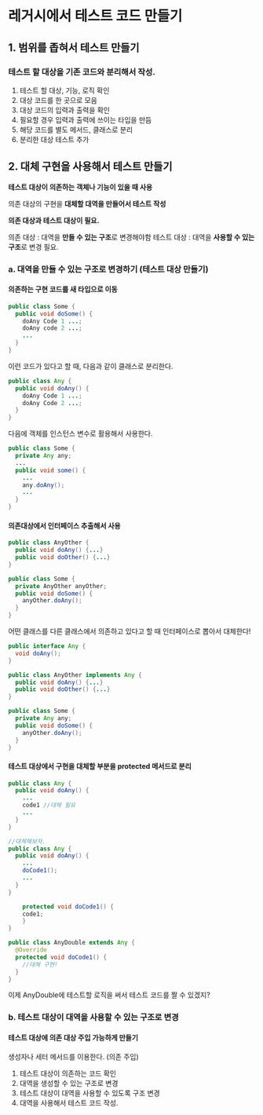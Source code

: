 # 레거시에서 테스트 코드 만들기

## 1. 범위를 좁혀서 테스트 만들기

### 테스트 할 대상을 기존 코드와 분리해서 작성.

1. 테스트 할 대상, 기능, 로직 확인
2. 대상 코드를 한 곳으로 모음
3. 대상 코드의 입력과 출력을 확인
4. 필요할 경우 입력과 출력에 쓰이는 타입을 만듬
5. 해당 코드를 별도 메서드, 클래스로 분리
6. 분리한 대상 테스트 추가



## 2. 대체 구현을 사용해서 테스트 만들기

**테스트 대상이 의존하는 객체나 기능이 있을 때 사용**

의존 대상의 구현을 **대체할 대역을 만들어서 테스트 작성**

**의존 대상과 테스트 대상이 필요.**

의존 대상 : 대역을 **만들 수 있는 구조**로 변경해야함
테스트 대상 : 대역을 **사용할 수 있는 구조**로 변경 필요.



### a. 대역을 만들 수 있는 구조로 변경하기 (테스트 대상 만들기)

#### 의존하는 구현 코드를 새 타입으로 이동

```java
public class Some {
  public void doSome() {
    doAny Code 1 ...;
    doAny code 2 ...;
    ...
  }
}
```

이런 코드가 있다고 할 때, 다음과 같이 클래스로 분리한다.

```java
public class Any {
  public void doAny() {
    doAny Code 1 ...;
    doAny Code 2 ...;
  }
}
```

다음에 객체를 인스턴스 변수로 활용해서 사용한다.

```java
public class Some {
  private Any any;
  ...
  public void some() {
    ...
    any.doAny();
    ...
  }
}
```



#### 의존대상에서 인터페이스 추출해서 사용

```java
public class AnyOther {
  public void doAny() {...}
  public void doOther() {...}
}

public class Some {
  private AnyOther anyOther;
  public void doSome() {
    anyOther.doAny();
  }
}
```

어떤 클래스를 다른 클래스에서 의존하고 있다고 할 때 인터페이스로 뽑아서 대체한다!

```java
public interface Any {
  void doAny();
}

public class AnyOther implements Any {
  public void doAny() {...}
  public void doOther() {...}
}

public class Some {
  private Any any;
  public void doSome() {
    anyOther.doAny();
  }
}
```



#### 테스트 대상에서 구현을 대체할 부분을 protected 메서드로 분리

```java
public class Any {
  public void doAny() {
    ...
    code1 //대체 필요
    ...
  }
}

//대체해보자.
public class Any {
  public void doAny() {
    ...
    doCode1();
    ...
  }
}

	protected void doCode1() {
  	code1;
	}
}

public class AnyDouble extends Any {
  @Override
  protected void doCode1() {
    //대체 구현!
  }
}

```

이제 AnyDouble에 테스트할 로직을 써서 테스트 코드를 짤 수 있겠지?



### b. 테스트 대상이 대역을 사용할 수 있는 구조로 변경

#### 테스트 대상에 의존 대상 주입 가능하게 만들기

생성자나 세터 메서드를 이용한다. (의존 주입)

1. 테스트 대상이 의존하는 코드 확인
2. 대역을 생성할 수 있는 구조로 변경
3. 테스트 대상이 대역을 사용할 수 있도록 구조 변경
4. 대역을 사용해서 테스트 코드 작성.


